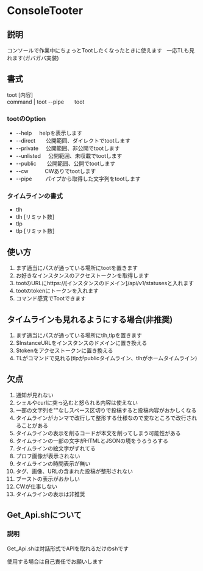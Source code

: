 # ConsoleTooter
## 説明
コンソールで作業中にちょっとTootしたくなったときに使えます      
一応TLも見れます(ガバガバ実装)      
## 書式
toot [内容]       
command | toot --pipe      
toot  
### tootのOption
* --help         helpを表示します                 
* --direct       公開範囲、ダイレクトでtootします                              
* --private      公開範囲、非公開でtootします                                      
* --unlisted     公開範囲、未収載でtootします                                
* --public       公開範囲、公開でtootします                                 
* --cw           CWありでtootします
* --pipe         パイプから取得した文字列をtootします
### タイムラインの書式
* tlh     
* tlh [リミット数]    
* tlp      
* tlp [リミット数]   

## 使い方
1. まず適当にパスが通っている場所にtootを置きます
2. お好きなインスタンスのアクセストークンを取得します
3. tootのURLにhttps://[インスタンスのドメイン]/api/v1/statusesと入れます
4. tootのtokenにトークンを入れます
5. コマンド感覚でTootできます
## タイムラインも見れるようにする場合(非推奨)
1. まず適当にパスが通っている場所にtlh,tlpを置きます
2. $InstanceURLをインスタンスのドメインに置き換える
3. $tokenをアクセストークンに置き換える
4. TLがコマンドで見れる(tlpがpublicタイムライン、tlhがホームタイムライン)
## 欠点
1. 通知が見れない
2. シェルやcurlに突っ込むと怒られる内容は使えない
3. 一部の文字列を""なしスペース区切りで投稿すると投稿内容がおかしくなる
4. タイムラインがカンマで改行して整形する仕様なので変なところで改行されることがある
5. タイムラインの表示を削るコードが本文を削ってしまう可能性がある
6. タイムラインの一部の文字がHTMLとJSONの境をうろうろする
7. タイムラインの絵文字がずれてる
8. プロフ画像が表示されない
9. タイムラインの時間表示が無い
10. タグ、画像、URLの含まれた投稿が整形されない
11. ブーストの表示がおかしい
12. CWが仕事しない
13. タイムラインの表示は非推奨

## Get_Api.shについて
### 説明
Get_Api.shは対話形式でAPIを取れるだけのshです

使用する場合は自己責任でお願いします
